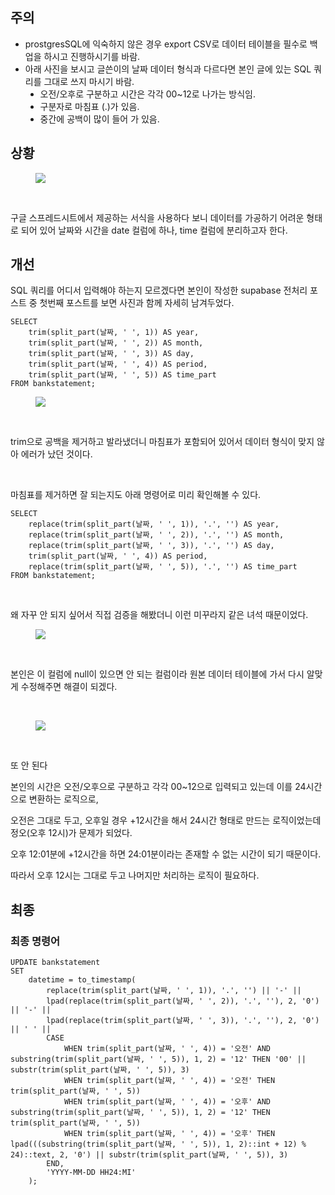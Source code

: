 <h2 data-ke-size="size26">주의</h2>
<ul style="list-style-type: disc;" data-ke-list-type="disc">
<li>prostgresSQL에 익숙하지 않은 경우 export CSV로 데이터 테이블을 필수로 백업을 하시고 진행하시기를 바람.</li>
<li>아래 사진을 보시고 글쓴이의 날짜 데이터 형식과 다르다면 본인 글에 있는 SQL 쿼리를 그대로 쓰지 마시기 바람.
<ul style="list-style-type: disc;" data-ke-list-type="disc">
<li>오전/오후로 구분하고 시간은 각각 00~12로 나가는 방식임.</li>
<li>구분자로 마침표 (.)가 있음.</li>
<li>중간에 공백이 많이 들어 가 있음.</li>
</ul>
</li>
</ul>
<h2 data-ke-size="size26">상황</h2>
<p><figure class="imageblock alignCenter" data-ke-mobileStyle="widthOrigin" data-origin-width="796" data-origin-height="498"><span data-url="https://blog.kakaocdn.net/dn/9iXxZ/btsIe1CAHkb/aRc59c0qHaxKVLKC8o2c20/img.png" data-phocus="phocus"><img src="https://blog.kakaocdn.net/dn/9iXxZ/btsIe1CAHkb/aRc59c0qHaxKVLKC8o2c20/img.png" srcset="https://img1.daumcdn.net/thumb/R1280x0/?scode=mtistory2&fname=https%3A%2F%2Fblog.kakaocdn.net%2Fdn%2F9iXxZ%2FbtsIe1CAHkb%2FaRc59c0qHaxKVLKC8o2c20%2Fimg.png" onerror="this.onerror=null; this.src='//t1.daumcdn.net/tistory_admin/static/images/no-image-v1.png'; this.srcset='//t1.daumcdn.net/tistory_admin/static/images/no-image-v1.png';" data-origin-width="796" data-origin-height="498"/></span></figure>
</p>
<p data-ke-size="size16">&nbsp;</p>
<p data-ke-size="size16">구글 스프레드시트에서 제공하는 서식을 사용하다 보니 데이터를 가공하기 어려운 형태로 되어 있어 날짜와 시간을 date 컬럼에 하나, time 컬럼에 분리하고자 한다.</p>
<h2 data-ke-size="size26">개선</h2>
<p data-ke-size="size16">SQL 쿼리를 어디서 입력해야 하는지 모르겠다면 본인이 작성한 supabase 전처리 포스트 중 첫번째 포스트를 보면 사진과 함께 자세히 남겨두었다.</p>
<pre id="code_1719510538705" class="javascript" data-ke-language="javascript" data-ke-type="codeblock"><code>SELECT
    trim(split_part(날짜, ' ', 1)) AS year,
    trim(split_part(날짜, ' ', 2)) AS month,
    trim(split_part(날짜, ' ', 3)) AS day,
    trim(split_part(날짜, ' ', 4)) AS period,
    trim(split_part(날짜, ' ', 5)) AS time_part
FROM bankstatement;</code></pre>
<p><figure class="imageblock alignCenter" data-ke-mobileStyle="widthOrigin" data-origin-width="2052" data-origin-height="2038"><span data-url="https://blog.kakaocdn.net/dn/cQV3TO/btsIgmZPS3S/Krdt4LL7lJa41GFIDZ0RW0/img.png" data-phocus="phocus"><img src="https://blog.kakaocdn.net/dn/cQV3TO/btsIgmZPS3S/Krdt4LL7lJa41GFIDZ0RW0/img.png" srcset="https://img1.daumcdn.net/thumb/R1280x0/?scode=mtistory2&fname=https%3A%2F%2Fblog.kakaocdn.net%2Fdn%2FcQV3TO%2FbtsIgmZPS3S%2FKrdt4LL7lJa41GFIDZ0RW0%2Fimg.png" onerror="this.onerror=null; this.src='//t1.daumcdn.net/tistory_admin/static/images/no-image-v1.png'; this.srcset='//t1.daumcdn.net/tistory_admin/static/images/no-image-v1.png';" data-origin-width="2052" data-origin-height="2038"/></span></figure>
</p>
<p data-ke-size="size16">&nbsp;</p>
<p data-ke-size="size16">trim으로 공백을 제거하고 발라냈더니 마침표가 포함되어 있어서 데이터 형식이 맞지 않아 에러가 났던 것이다.</p>
<p data-ke-size="size16">&nbsp;</p>
<p data-ke-size="size16">마침표를 제거하면 잘 되는지도 아래 명령어로 미리 확인해볼 수 있다.</p>
<pre id="code_1719510773962" class="javascript" data-ke-language="javascript" data-ke-type="codeblock"><code>SELECT
    replace(trim(split_part(날짜, ' ', 1)), '.', '') AS year,
    replace(trim(split_part(날짜, ' ', 2)), '.', '') AS month,
    replace(trim(split_part(날짜, ' ', 3)), '.', '') AS day,
    trim(split_part(날짜, ' ', 4)) AS period,
    replace(trim(split_part(날짜, ' ', 5)), '.', '') AS time_part
FROM bankstatement;</code></pre>
<p data-ke-size="size16">&nbsp;</p>
<p data-ke-size="size16">왜 자꾸 안 되지 싶어서 직접 검증을 해봤더니 이런 미꾸라지 같은 녀석 때문이었다.</p>
<p><figure class="imageblock alignCenter" data-ke-mobileStyle="widthOrigin" data-origin-width="1984" data-origin-height="1270"><span data-url="https://blog.kakaocdn.net/dn/nihTl/btsId4UqJWf/ROk73WAPwiTI0Olg4I3zz1/img.png" data-phocus="phocus"><img src="https://blog.kakaocdn.net/dn/nihTl/btsId4UqJWf/ROk73WAPwiTI0Olg4I3zz1/img.png" srcset="https://img1.daumcdn.net/thumb/R1280x0/?scode=mtistory2&fname=https%3A%2F%2Fblog.kakaocdn.net%2Fdn%2FnihTl%2FbtsId4UqJWf%2FROk73WAPwiTI0Olg4I3zz1%2Fimg.png" onerror="this.onerror=null; this.src='//t1.daumcdn.net/tistory_admin/static/images/no-image-v1.png'; this.srcset='//t1.daumcdn.net/tistory_admin/static/images/no-image-v1.png';" data-origin-width="1984" data-origin-height="1270"/></span></figure>
</p>
<p data-ke-size="size16">&nbsp;</p>
<p data-ke-size="size16">본인은 이 컬럼에 null이 있으면 안 되는 컬럼이라 원본 데이터 테이블에 가서 다시 알맞게 수정해주면 해결이 되겠다.</p>
<p data-ke-size="size16">&nbsp;</p>
<p><figure class="imageblock alignCenter" data-ke-mobileStyle="widthOrigin" data-origin-width="816" data-origin-height="692"><span data-url="https://blog.kakaocdn.net/dn/Ja7Gv/btsIeAZzbx4/VcvVdtJ3veTdUVLbvR5j8k/img.png" data-phocus="phocus"><img src="https://blog.kakaocdn.net/dn/Ja7Gv/btsIeAZzbx4/VcvVdtJ3veTdUVLbvR5j8k/img.png" srcset="https://img1.daumcdn.net/thumb/R1280x0/?scode=mtistory2&fname=https%3A%2F%2Fblog.kakaocdn.net%2Fdn%2FJa7Gv%2FbtsIeAZzbx4%2FVcvVdtJ3veTdUVLbvR5j8k%2Fimg.png" onerror="this.onerror=null; this.src='//t1.daumcdn.net/tistory_admin/static/images/no-image-v1.png'; this.srcset='//t1.daumcdn.net/tistory_admin/static/images/no-image-v1.png';" data-origin-width="816" data-origin-height="692"/></span></figure>
</p>
<p data-ke-size="size16">&nbsp;</p>
<p data-ke-size="size16">또 안 된다</p>
<p data-ke-size="size16">본인의 시간은 오전/오후으로 구분하고 각각 00~12으로 입력되고 있는데 이를 24시간으로 변환하는 로직으로,</p>
<p data-ke-size="size16">오전은 그대로 두고, 오후일 경우 +12시간을 해서 24시간 형태로 만드는 로직이었는데 정오(오후 12시)가 문제가 되었다.</p>
<p data-ke-size="size16">오후 12:01분에 +12시간을 하면 24:01분이라는 존재할 수 없는 시간이 되기 때문이다.</p>
<p data-ke-size="size16">따라서 오후 12시는 그대로 두고 나머지만 처리하는 로직이 필요하다.</p>
<h2 data-ke-size="size26">최종</h2>
<h3 data-ke-size="size23">최종 명령어</h3>
<pre id="code_1719512700408" class="javascript" data-ke-language="javascript" data-ke-type="codeblock"><code>UPDATE bankstatement
SET 
    datetime = to_timestamp(
        replace(trim(split_part(날짜, ' ', 1)), '.', '') || '-' || 
        lpad(replace(trim(split_part(날짜, ' ', 2)), '.', ''), 2, '0') || '-' || 
        lpad(replace(trim(split_part(날짜, ' ', 3)), '.', ''), 2, '0') || ' ' || 
        CASE 
            WHEN trim(split_part(날짜, ' ', 4)) = '오전' AND substring(trim(split_part(날짜, ' ', 5)), 1, 2) = '12' THEN '00' || substr(trim(split_part(날짜, ' ', 5)), 3)
            WHEN trim(split_part(날짜, ' ', 4)) = '오전' THEN trim(split_part(날짜, ' ', 5))
            WHEN trim(split_part(날짜, ' ', 4)) = '오후' AND substring(trim(split_part(날짜, ' ', 5)), 1, 2) = '12' THEN trim(split_part(날짜, ' ', 5))
            WHEN trim(split_part(날짜, ' ', 4)) = '오후' THEN lpad(((substring(trim(split_part(날짜, ' ', 5)), 1, 2)::int + 12) % 24)::text, 2, '0') || substr(trim(split_part(날짜, ' ', 5)), 3)
        END,
        'YYYY-MM-DD HH24:MI'
    );</code></pre>